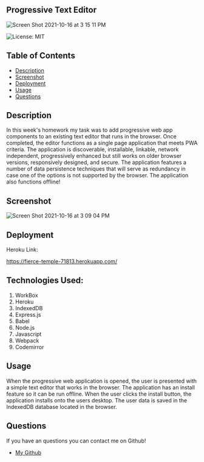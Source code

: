 ## Progressive Text Editor
![Screen Shot 2021-10-16 at 3 15 11 PM](https://user-images.githubusercontent.com/83046421/137599597-73a93bf0-bb0e-4ea0-9e59-ff8dce4f85b1.png)

![License: MIT](https://img.shields.io/badge/License-MIT-yellow.svg)
​
## Table of Contents

* [Description](#Description)
* [Screenshot](#Screenshot)
* [Deployment](#Deployment)
* [Usage](#Usage)
* [Questions](#Questions)
​

## Description

In this week's homework my task was to add progressive web app components to an existing text editor that runs in the browser. Once completed, the editor functions as a single page application that meets PWA criteria. The application is discoverable, installable, linkable, network independent, progressively enhanced but still works on older browser versions, responsively designed, and secure. The application features a number of data persistence techniques that will serve as redundancy in case one of the options is not supported by the browser. The application also functions offline!

## Screenshot

![Screen Shot 2021-10-16 at 3 09 04 PM](https://user-images.githubusercontent.com/83046421/137599464-df91fcfe-2520-4bfc-a01e-750bacc6a9bc.png)



## Deployment

Heroku Link:

https://fierce-temple-71813.herokuapp.com/

## Technologies Used:

1. WorkBox
2. Heroku
3. IndexedDB
4. Express.js
5. Babel
6. Node.js
7. Javascript
8. Webpack 
9. Codemirror


## Usage

When the progressive web application is opened, the user is presented with a simple text editor that works in the browser. The application has an install feature so it can be run offline. When the user clicks the install button, the application installs onto the users desktop. The user data is saved in the IndexedDB database located in the browser. 

## Questions

If you have an questions you can contact me on Github!

- [My Github](https://github.com/ktmac21) 
